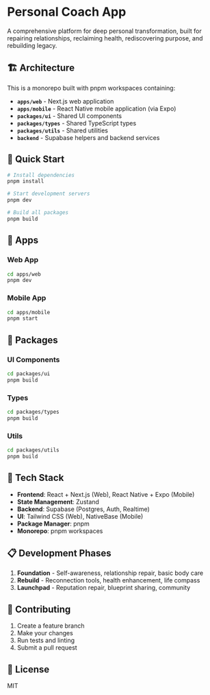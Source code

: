 # Personal Coach App

A comprehensive platform for deep personal transformation, built for repairing relationships, reclaiming health, rediscovering purpose, and rebuilding legacy.

## 🏗️ Architecture

This is a monorepo built with pnpm workspaces containing:

- **`apps/web`** - Next.js web application
- **`apps/mobile`** - React Native mobile application (via Expo)
- **`packages/ui`** - Shared UI components
- **`packages/types`** - Shared TypeScript types
- **`packages/utils`** - Shared utilities
- **`backend`** - Supabase helpers and backend services

## 🚀 Quick Start

```bash
# Install dependencies
pnpm install

# Start development servers
pnpm dev

# Build all packages
pnpm build
```

## 📱 Apps

### Web App
```bash
cd apps/web
pnpm dev
```

### Mobile App
```bash
cd apps/mobile
pnpm start
```

## 🧩 Packages

### UI Components
```bash
cd packages/ui
pnpm build
```

### Types
```bash
cd packages/types
pnpm build
```

### Utils
```bash
cd packages/utils
pnpm build
```

## 🔧 Tech Stack

- **Frontend**: React + Next.js (Web), React Native + Expo (Mobile)
- **State Management**: Zustand
- **Backend**: Supabase (Postgres, Auth, Realtime)
- **UI**: Tailwind CSS (Web), NativeBase (Mobile)
- **Package Manager**: pnpm
- **Monorepo**: pnpm workspaces

## 📋 Development Phases

1. **Foundation** - Self-awareness, relationship repair, basic body care
2. **Rebuild** - Reconnection tools, health enhancement, life compass
3. **Launchpad** - Reputation repair, blueprint sharing, community

## 🤝 Contributing

1. Create a feature branch
2. Make your changes
3. Run tests and linting
4. Submit a pull request

## 📄 License

MIT

